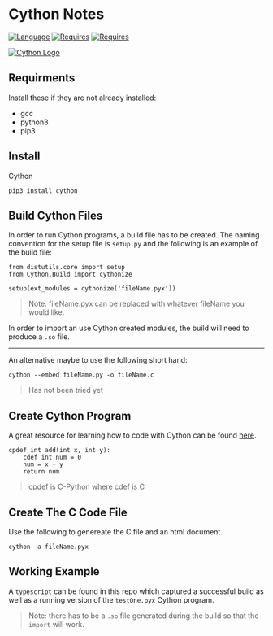 # Cython Notes

[![Language](https://img.shields.io/badge/Language-Cython-informational.svg)](https://github.com/abesuden/sandbox/Cython)
[![Requires](https://img.shields.io/badge/Requires-Python3-1abc9c.svg)](https://github.com/abesuden/sandbox/Cython)
[![Requires](https://img.shields.io/badge/Requires-GCC-1abc9c.svg)](https://github.com/abesuden/sandbox/Cython)

[![Cython Logo](https://upload.wikimedia.org/wikipedia/en/thumb/c/ce/Cython-logo.svg/1200px-Cython-logo.svg.png)](https://github.com/abesuden/sandbox/Cython)

## Requirments

Install these if they are not already installed:

 * gcc
 * python3
 * pip3

## Install

Cython

```
pip3 install cython
```

## Build Cython Files

In order to run Cython programs, a build file has to be created. The naming convention for the setup file is `setup.py` and the following is an example of the build file:

```
from distutils.core import setup
from Cython.Build import cythonize

setup(ext_modules = cythonize('fileName.pyx'))
```
> Note: fileName.pyx can be replaced with whatever fileName you would like.

In order to import an use Cython created modules, the build will need to produce a `.so` file.

---

An alternative maybe to use the following short hand:

```
cython --embed fileName.py -o fileName.c
```
> Has not been tried yet

## Create Cython Program

A great resource for learning how to code with Cython can be found [here](pythonprogramming.net/introduction-and-basics-cython-tutorial). 

```
cpdef int add(int x, int y):
    cdef int num = 0
    num = x + y
    return num
```
> cpdef is C-Python where cdef is C

## Create The C Code File

Use the following to genereate the C file and an html document.

```
cython -a fileName.pyx
```

## Working Example

A `typescript` can be found in this repo which captured a successful build as well as a running version of the `testOne.pyx` Cython program.

> Note: there has to be a `.so` file generated during the build so that the `import` will work.
